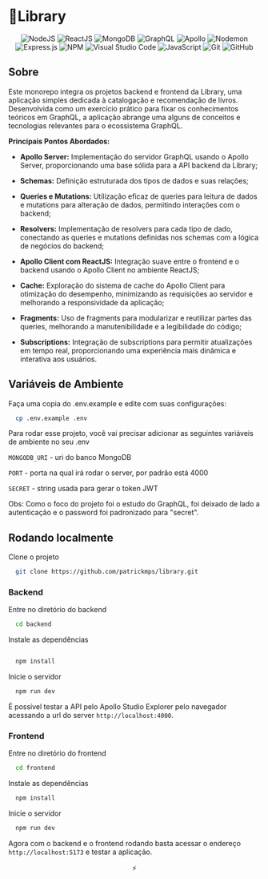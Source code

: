 # 📖Library

<div align="center">
  
![NodeJS](https://img.shields.io/badge/node.js-6DA55F?style=for-the-badge&logo=node.js&logoColor=white)
![ReactJS](https://img.shields.io/badge/React-087ea4?style=for-the-badge&logo=react&logoColor=white)
![MongoDB](https://img.shields.io/badge/MongoDB-%234ea94b.svg?style=for-the-badge&logo=mongodb&logoColor=white)
![GraphQL](https://img.shields.io/badge/GraphQL-f6009c?style=for-the-badge&logo=graphql&logoColor=white)
![Apollo](https://img.shields.io/badge/Apollo-grey?style=for-the-badge&logo=apollographql&logoColor=white)
![Nodemon](https://img.shields.io/badge/NODEMON-%23323330.svg?style=for-the-badge&logo=nodemon&logoColor=%BBDEAD)
![Express.js](https://img.shields.io/badge/express.js-%23404d59.svg?style=for-the-badge&logo=express&logoColor=%2361DAFB)
![NPM](https://img.shields.io/badge/NPM-%23CB3837.svg?style=for-the-badge&logo=npm&logoColor=white)
![Visual Studio Code](https://img.shields.io/badge/Visual%20Studio%20Code-0078d7.svg?style=for-the-badge&logo=visual-studio-code&logoColor=white)
![JavaScript](https://img.shields.io/badge/javascript-%23323330.svg?style=for-the-badge&logo=javascript&logoColor=%23F7DF1E)
![Git](https://img.shields.io/badge/git-%23F05033.svg?style=for-the-badge&logo=git&logoColor=white)
![GitHub](https://img.shields.io/badge/github-%23121011.svg?style=for-the-badge&logo=github&logoColor=white)

</div>

## Sobre

Este monorepo integra os projetos backend e frontend da Library, uma aplicação simples dedicada à catalogação e recomendação de livros. Desenvolvida como um exercício prático para fixar os conhecimentos teóricos em GraphQL, a aplicação abrange uma alguns de conceitos e tecnologias relevantes para o ecossistema GraphQL.

**Principais Pontos Abordados:**
* **Apollo Server:** Implementação do servidor GraphQL usando o Apollo Server, proporcionando uma base sólida para a API backend da Library;

* **Schemas:** Definição estruturada dos tipos de dados e suas relações;

* **Queries e Mutations:** Utilização eficaz de queries para leitura de dados e mutations para alteração de dados, permitindo interações com o backend;

* **Resolvers:** Implementação de resolvers para cada tipo de dado, conectando as queries e mutations definidas nos schemas com a lógica de negócios do backend;

* **Apollo Client com ReactJS:** Integração suave entre o frontend e o backend usando o Apollo Client no ambiente ReactJS;

* **Cache:** Exploração do sistema de cache do Apollo Client para otimização do desempenho, minimizando as requisições ao servidor e melhorando a responsividade da aplicação;

* **Fragments:** Uso de fragments para modularizar e reutilizar partes das queries, melhorando a manutenibilidade e a legibilidade do código;

* **Subscriptions:** Integração de subscriptions para permitir atualizações em tempo real, proporcionando uma experiência mais dinâmica e interativa aos usuários.

## Variáveis de Ambiente

Faça uma copia do .env.example e edite com suas configurações:

```bash
  cp .env.example .env
```

Para rodar esse projeto, você vai precisar adicionar as seguintes variáveis de ambiente no seu .env

`MONGODB_URI` - uri do banco MongoDB

`PORT` - porta na qual irá rodar o server, por padrão está 4000

`SECRET` - string usada para gerar o token JWT

Obs: Como o foco do projeto foi o estudo do GraphQL, foi deixado de lado a autenticação e o password foi padronizado para "secret".

## Rodando localmente

Clone o projeto

```bash
  git clone https://github.com/patrickmps/library.git
```
### Backend

Entre no diretório do backend

```bash
  cd backend
```

Instale as dependências

```bash

  npm install
```

Inicie o servidor

```bash
  npm run dev
```
É possível testar a API pelo Apollo Studio Explorer pelo navegador acessando a url do server `http://localhost:4000`.

### Frontend

Entre no diretório do frontend

```bash
  cd frontend
```

Instale as dependências

```bash
  npm install
```

Inicie o servidor

```bash
  npm run dev
```
Agora com o backend e o frontend rodando basta acessar o endereço `http://localhost:5173` e testar a aplicação.

<div align="center">⚡</div>

